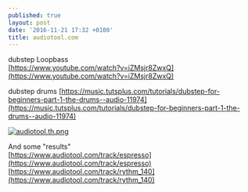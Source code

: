 ```yaml
---
published: true
layout: post
date: '2016-11-21 17:32 +0100'
title: audiotool.com
---
```

dubstep Loopbass  
[https://www.youtube.com/watch?v=iZMsjr8ZwxQ](https://www.youtube.com/watch?v=iZMsjr8ZwxQ)

dubstep drums
[https://music.tutsplus.com/tutorials/dubstep-for-beginners-part-1-the-drums--audio-11974](https://music.tutsplus.com/tutorials/dubstep-for-beginners-part-1-the-drums--audio-11974)

[![audiotool.th.png](https://cdn.scrot.moe/images/2016/11/23/audiotool.th.png)](https://cdn.scrot.moe/images/2016/11/23/audiotool.png)

And some "results"  
[https://www.audiotool.com/track/espresso](https://www.audiotool.com/track/espresso)  
[https://www.audiotool.com/track/rythm_140](https://www.audiotool.com/track/rythm_140)
